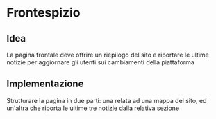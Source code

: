# Frontespizio

## Idea

La pagina frontale deve offrire un riepilogo del sito e riportare le ultime
notizie per aggiornare gli utenti sui cambiamenti della piattaforma

## Implementazione

Strutturare la pagina in due parti: una relata ad una mappa del sito, ed
un'altra che riporta le ultime tre notizie dalla relativa sezione
